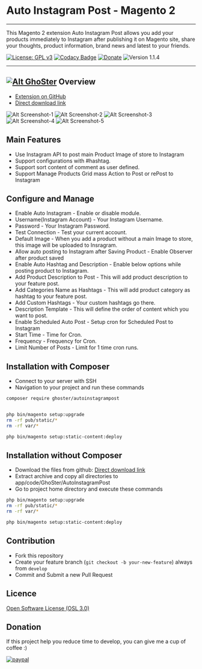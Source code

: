 # Auto Instagram Post - Magento 2
---

This Magento 2 extension Auto Instagram Post allows you add your products immediately to Instagram after publishing it on Magento site, share your thoughts, product information, brand news and latest  to your friends.

[![License: GPL v3](https://img.shields.io/badge/License-GPL%20v3-blue.svg)](https://www.gnu.org/licenses/gpl-3.0)
[![Codacy Badge](https://api.codacy.com/project/badge/Grade/bf0757d0063e489eb3bff2479964fce2)](https://www.codacy.com/app/GhoSterInc/AutoInstagramPost?utm_source=github.com&amp;utm_medium=referral&amp;utm_content=tuyennn/AutoInstagramPost&amp;utm_campaign=Badge_Grade)
[![Donate](https://img.shields.io/badge/Donate-PayPal-green.svg)](https://www.paypal.me/thinghost)
![Version 1.1.4](https://img.shields.io/badge/Version-1.1.4-green.svg)

---
## [![Alt GhoSter](http://thinghost.info/wp-content/uploads/2015/12/ghoster.png "thinghost.info")](http://thinghost.info) Overview

- [Extension on GitHub](https://github.com/tuyennn/AutoInstagramPost)
- [Direct download link](https://github.com/tuyennn/AutoInstagramPost/tarball/master)


![Alt Screenshot-1](http://thinghost.info/wp-content/uploads/2017/08/Selection_426-1024x487.jpg "thinghost.info")
![Alt Screenshot-2](http://thinghost.info/wp-content/uploads/2017/08/Selection_424-1024x530.jpg "thinghost.info")
![Alt Screenshot-3](http://thinghost.info/wp-content/uploads/2017/08/Selection_425-1024x456.jpg "thinghost.info")
![Alt Screenshot-4](https://thinghost.info/wp-content/uploads/2015/12/Selection_489.jpg "thinghost.info")
![Alt Screenshot-5](https://thinghost.info/wp-content/uploads/2015/12/Selection_490.jpg "thinghost.info")

## Main Features

* Use Instagram API to post main Product Image of store to Instagram
* Support configurations with #hashtag.
* Support sort content of comment as user defined.
* Support Manage Products Grid mass Action to Post or rePost to Instagram

## Configure and Manage

* Enable Auto Instagram - Enable or disable module.
* Username(Instagram Account) - Your Instagram Username.
* Password - Your Instagram Password.
* Test Connection - Test your current account.
* Default Image - When you add a product without a main Image to store, this image will be uploaded to Insragram.
* Allow auto posting to Instagram after Saving Product - Enable Observer after product saved
* Enable Auto Hashtag and Description - Enable below options while posting product to Instagram.
* Add Product Description to Post - This will add product description to your feature post.
* Add Categories Name as Hashtags - This will add product category as hashtag to your feature post.
* Add Custom Hashtags - Your custom hashtags go there.
* Description Template - This will define the order of content which you want to post.
* Enable Scheduled Auto Post - Setup cron for Scheduled Post to Instagram
* Start Time - Time for Cron.
* Frequency - Frequency for Cron.
* Limit Number of Posts - Limit for 1 time cron runs.

## Installation with Composer

* Connect to your server with SSH
* Navigation to your project and run these commands
 
```bash
composer require ghoster/autoinstagrampost


php bin/magento setup:upgrade
rm -rf pub/static/* 
rm -rf var/*

php bin/magento setup:static-content:deploy
```

## Installation without Composer

* Download the files from github: [Direct download link](https://github.com/tuyennn/AutoInstagramPost/tarball/master)
* Extract archive and copy all directories to app/code/GhoSter/AutoInstagramPost
* Go to project home directory and execute these commands

```bash
php bin/magento setup:upgrade
rm -rf pub/static/* 
rm -rf var/*

php bin/magento setup:static-content:deploy
```

## Contribution

* Fork this repository
* Create your feature branch (`git checkout -b your-new-feature`) always from `develop`
* Commit and Submit a new Pull Request

## Licence

[Open Software License (OSL 3.0)](http://opensource.org/licenses/osl-3.0.php)


## Donation

If this project help you reduce time to develop, you can give me a cup of coffee :) 

[![paypal](https://www.paypalobjects.com/en_US/i/btn/btn_donateCC_LG.gif)](https://www.paypal.me/thinghost)
